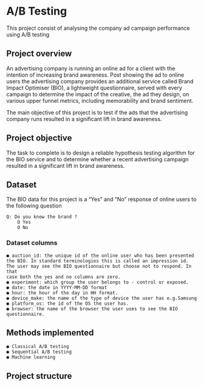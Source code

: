 # A/B Testing
This project consist of analysing the company ad campaign performance using A/B testing

## Project overview
An advertising company is running an online ad for a client with the intention of increasing brand awareness. Post showing the ad to online users the advertising  company provides an additional service called Brand Impact Optimiser (BIO), a lightweight questionnaire, served with every campaign to determine the impact of the creative, the ad they design, on various upper funnel metrics, including memorability and brand sentiment.

The main objective of this project is to test if the ads that the advertising company runs resulted in a significant lift in brand awareness.

## Project objective

The task to complete is to design a reliable hypothesis testing algorithm for the BIO service and to determine whether a recent advertising campaign resulted in a significant lift in brand awareness.

## Dataset

The BIO data for this project is a “Yes” and “No” response of online users to the following
question

    Q: Do you know the brand ?
        O Yes
        O No

### Dataset columns

    ● auction_id: the unique id of the online user who has been presented the BIO. In standard terminologies this is called an impression id. The user may see the BIO questionnaire but choose not to respond. In that
    case both the yes and no columns are zero.
    ● experiment: which group the user belongs to - control or exposed.
    ● date: the date in YYYY-MM-DD format
    ● hour: the hour of the day in HH format.
    ● device_make: the name of the type of device the user has e.g.Samsung
    ● platform_os: the id of the OS the user has.
    ● browser: the name of the browser the user uses to see the BIO
    questionnaire.

## Methods implemented
    ● Classical A/B testing
    ● Sequential A/B testing
    ● Machine learning

## Project structure

